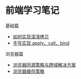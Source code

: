 # 前端学习笔记

<!-- 
## 简介

本人是大学学习的是 **轮机工程技术**， 毕业后一直从事**海员**工作。

工作几年也做到了大管轮的职位，也拿到可观的高新工资  (阿里 p6+ 到 p7 的工资，只是没有股票)，在工作的同时也能航海周游世界，去过有 30 个国家。

由于长期在外，有了转行的想法，在船上自学习编程，然后就进入了 IT 行业，从此开始步入了前端开发工程的坑。

我相信从事 IT 工作的人，都有进入大厂的梦想，我也是。 当写下此行文字时，已经有 1.8 年工作经验了，希望到 3 年工作经验时时圆梦大厂。

**我会在文末贴上几张工作时照片，来看看太平洋，印度洋等大海中间的景色。**

## 学习建议

学习前端以来，深刻体会到 **站在巨人的肩膀** 是学习最快的方式。

1. 官方文档，官方文档已经够平时开发用了。
2. 看佬的文章，提升自己对知识的认知程度。
3. 养成写笔记的习惯。

## 未来几年规划

最大的心愿就是完成一本书。 -->

基础篇

- [如何实现深浅拷贝](/docs/JS/1.md)
- [手写实现 apply、call、bind](/docs/JS/2.md)

浏览器篇

- [浏览器同源策略与跨域解决方案](/docs/JS/3.md)
- [浏览器缓存策略](/docs/JS/3.md)

<!-- ## 数据结构与算法

树 -->

<!-- **异步篇**

- [前端异步编程有哪些方式](/md/js/10.md)
- [深入理解 Promise 的使用姿势](/md/js/10.md)
- [深入理解 Generator、Async/await 异步编程](/md/js/10.md)
- [手写实现一个 EventEmitter](/md/js/10.md)
- [手写实现符合 Promise/A+ 规范的 Promise](/md/js/10.md) -->

  <!-- - [JS继承的 6 种方式](/md/js/1.md)

  - [手写实现 new、apply、call、bind](/md/js/1.md) -->

<!-- - 异步编程篇

- 其他

<!-- - [前端二进制](/md/js/10.md)

## Vue

- [Vue3.0带来了哪些变化](/md/js/1.md)

## 数据结构与算法

<!-- ## React

- 基础篇
  - [如何更好理解React](/md/js/1.md)

- Redux
  - [如何更好理解React](/md/js/1.md) -->

<!-- - Mobox
  - [如何更好理解React](/md/js/1.md) -->

<!-- ## Webpack

- [如何更好理解React](/md/js/1.md)

## 网络编程

- [状态码](/md/js/1.md)
- [cooikes](/md/js/1.md)
- [Https](/md/js/1.md)

## 前端安全

- [XSS](/md/js/1.md)

- [CSRF](/md/js/1.md)
  
## TypeScript

- [内置工具类型](/md/js/1.md) -->
